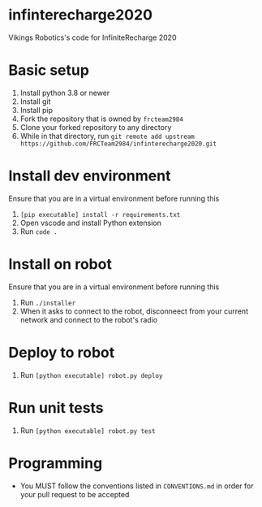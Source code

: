 # infinterecharge2020
Vikings Robotics's code for InfiniteRecharge 2020

# Basic setup
1. Install python 3.8 or newer
2. Install git
3. Install pip
4. Fork the repository that is owned by `frcteam2984`
5. Clone your forked repository to any directory
6. While in that directory, run `git remote add upstream https://github.com/FRCTeam2984/infinterecharge2020.git`

# Install dev environment
Ensure that you are in a virtual environment before running this
1. `[pip executable] install -r requirements.txt`
2. Open vscode and install Python extension
3. Run `code .`

# Install on robot
Ensure that you are in a virtual environment before running this
1. Run `./installer`
2. When it asks to connect to the robot, disconneect from your current network and connect to the robot's radio

# Deploy to robot
1. Run `[python executable] robot.py deploy`

# Run unit tests
1. Run `[python executable] robot.py test`

# Programming
* You MUST follow the conventions listed in `CONVENTIONS.md` in order for your pull request to be accepted
